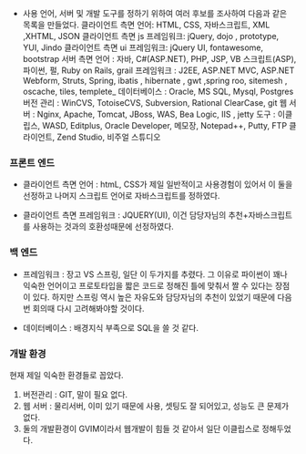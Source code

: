 - 사용 언어, 서버 및 개발 도구를 정하기 위하여 여러 후보를 조사하여 다음과 같은 목록을 만들었다.
클라이언트 측면 언어: HTML, CSS, 자바스크립트, XML ,XHTML, JSON
클라이언트 측면 js 프레임워크: jQuery, dojo , prototype, YUI, Jindo
클라이언트 측면 ui 프레임워크: jQuery UI, fontawesome, bootstrap
서버 측면 언어 : 자바, C#(ASP.NET), PHP, JSP, VB 스크립트(ASP), 파이썬, 펄, Ruby on Rails, grail
프레임워크 : J2EE, ASP.NET MVC, ASP.NET Webform, Struts, Spring, ibatis , hibernate , gwt ,spring roo, sitemesh , oscache, tiles, templete_
데이터베이스 : Oracle, MS SQL, Mysql, Postgres
버전 관리 : WinCVS, TotoiseCVS, Subversion, Rational ClearCase, git
웹 서버 : Nginx, Apache, Tomcat, JBoss, WAS, Bea Logic, IIS , jetty
도구 : 이클립스, WASD, Editplus, Oracle Developer, 메모장, Notepad++, Putty, FTP 클라이언트, Zend Studio, 비주얼 스튜디오
### 프론트 엔드
- 클라이언트 측면 언어 : htmL, CSS가 제일 일반적이고 사용경험이 있어서 이 둘을 선정하고 나머지 스크립트 언어로 자바스크립트를 정하였다.

-  클라이언트 측면 프레임워크 : JQUERY(UI), 이건 담당자님의 추천+자바스크립트를 사용하는 것과의 호환성때문에 선정하였다.
### 백 엔드
- 프레임워크 : 장고 VS 스프링, 일단 이 두가지를 추렸다. 그 이유로 파이썬이 꽤나 익숙한 언어이고 프로토타입을 짧은 코드로 정해진 틀에 맞춰서 짤 수 있다는 장점이 있다. 하지만 스프링 역시 높은 자유도와 담당자님의 추천이 있었기 때문에 다음번 회의때 다시 고려해봐야할 것이다.

- 데이터베이스 : 배경지식 부족으로 SQL을 쓸 것 같다.

### 개발 환경
현재 제일 익숙한 환경들로 꼽았다.
1. 버전관리 : GIT, 말이 필요 없다.
1. 웹 서버 : 물리서버, 이미 있기 때문에 사용, 셋팅도 잘 되어있고, 성능도 큰 문제가 없다.
1. 둘의 개발환경이 GVIM이라서 웹개발이 힘들 것 같아서 일단 이클립스로 정해두었다.
